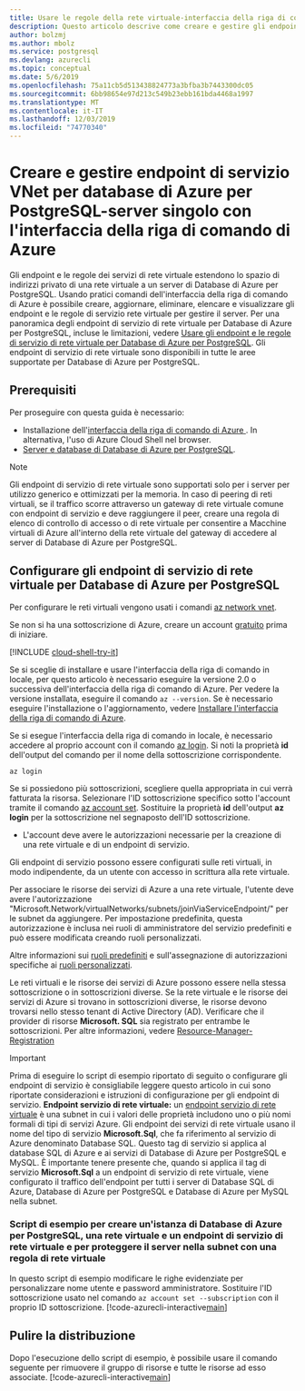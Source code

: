 ```yaml
---
title: Usare le regole della rete virtuale-interfaccia della riga di comando di Azure-database di Azure per PostgreSQL-server singolo
description: Questo articolo descrive come creare e gestire gli endpoint e le regole del servizio VNet per database di Azure per PostgreSQL usando la riga di comando dell'interfaccia della riga di comando di Azure.
author: bolzmj
ms.author: mbolz
ms.service: postgresql
ms.devlang: azurecli
ms.topic: conceptual
ms.date: 5/6/2019
ms.openlocfilehash: 75a11cb5d513438824773a3bfba3b7443300dc05
ms.sourcegitcommit: 6bb98654e97d213c549b23ebb161bda4468a1997
ms.translationtype: MT
ms.contentlocale: it-IT
ms.lasthandoff: 12/03/2019
ms.locfileid: "74770340"
---
```

# <a name="create-and-manage-vnet-service-endpoints-for-azure-database-for-postgresql---single-server-using-azure-cli"></a>Creare e gestire endpoint di servizio VNet per database di Azure per PostgreSQL-server singolo con l'interfaccia della riga di comando di Azure
Gli endpoint e le regole dei servizi di rete virtuale estendono lo spazio di indirizzi privato di una rete virtuale a un server di Database di Azure per PostgreSQL. Usando pratici comandi dell'interfaccia della riga di comando di Azure è possibile creare, aggiornare, eliminare, elencare e visualizzare gli endpoint e le regole di servizio rete virtuale per gestire il server. Per una panoramica degli endpoint di servizio di rete virtuale per Database di Azure per PostgreSQL, incluse le limitazioni, vedere [Usare gli endpoint e le regole di servizio di rete virtuale per Database di Azure per PostgreSQL](concepts-data-access-and-security-vnet.md). Gli endpoint di servizio di rete virtuale sono disponibili in tutte le aree supportate per Database di Azure per PostgreSQL.

## <a name="prerequisites"></a>Prerequisiti
Per proseguire con questa guida è necessario:
- Installazione dell'[interfaccia della riga di comando di Azure ](/cli/azure/install-azure-cli). In alternativa, l'uso di Azure Cloud Shell nel browser.
- [Server e database di Database di Azure per PostgreSQL](quickstart-create-server-database-azure-cli.md).

> [!NOTE]
> Gli endpoint di servizio di rete virtuale sono supportati solo per i server per utilizzo generico e ottimizzati per la memoria.
> In caso di peering di reti virtuali, se il traffico scorre attraverso un gateway di rete virtuale comune con endpoint di servizio e deve raggiungere il peer, creare una regola di elenco di controllo di accesso o di rete virtuale per consentire a Macchine virtuali di Azure all'interno della rete virtuale del gateway di accedere al server di Database di Azure per PostgreSQL.


## <a name="configure-vnet-service-endpoints-for-azure-database-for-postgresql"></a>Configurare gli endpoint di servizio di rete virtuale per Database di Azure per PostgreSQL
Per configurare le reti virtuali vengono usati i comandi [az network vnet](https://docs.microsoft.com/cli/azure/network/vnet?view=azure-cli-latest).

Se non si ha una sottoscrizione di Azure, creare un account [gratuito](https://azure.microsoft.com/free/) prima di iniziare.

[!INCLUDE [cloud-shell-try-it](../../includes/cloud-shell-try-it.md)]

Se si sceglie di installare e usare l'interfaccia della riga di comando in locale, per questo articolo è necessario eseguire la versione 2.0 o successiva dell'interfaccia della riga di comando di Azure. Per vedere la versione installata, eseguire il comando `az --version`. Se è necessario eseguire l'installazione o l'aggiornamento, vedere [Installare l'interfaccia della riga di comando di Azure](/cli/azure/install-azure-cli). 

Se si esegue l'interfaccia della riga di comando in locale, è necessario accedere al proprio account con il comando [az login](https://docs.microsoft.com/cli/azure/authenticate-azure-cli?view=azure-cli-latest). Si noti la proprietà **id** dell'output del comando per il nome della sottoscrizione corrispondente.
```azurecli-interactive
az login
```

Se si possiedono più sottoscrizioni, scegliere quella appropriata in cui verrà fatturata la risorsa. Selezionare l'ID sottoscrizione specifico sotto l'account tramite il comando [az account set](https://docs.microsoft.com/cli/azure/account?view=azure-cli-latest#az-account-set). Sostituire la proprietà **id** dell'output **az login** per la sottoscrizione nel segnaposto dell'ID sottoscrizione.

- L'account deve avere le autorizzazioni necessarie per la creazione di una rete virtuale e di un endpoint di servizio.

Gli endpoint di servizio possono essere configurati sulle reti virtuali, in modo indipendente, da un utente con accesso in scrittura alla rete virtuale.

Per associare le risorse dei servizi di Azure a una rete virtuale, l'utente deve avere l'autorizzazione "Microsoft.Network/virtualNetworks/subnets/joinViaServiceEndpoint/" per le subnet da aggiungere. Per impostazione predefinita, questa autorizzazione è inclusa nei ruoli di amministratore del servizio predefiniti e può essere modificata creando ruoli personalizzati.

Altre informazioni sui [ruoli predefiniti](https://docs.microsoft.com/azure/active-directory/role-based-access-built-in-roles) e sull'assegnazione di autorizzazioni specifiche ai [ruoli personalizzati](https://docs.microsoft.com/azure/active-directory/role-based-access-control-custom-roles).

Le reti virtuali e le risorse dei servizi di Azure possono essere nella stessa sottoscrizione o in sottoscrizioni diverse. Se la rete virtuale e le risorse dei servizi di Azure si trovano in sottoscrizioni diverse, le risorse devono trovarsi nello stesso tenant di Active Directory (AD). Verificare che il provider di risorse **Microsoft. SQL** sia registrato per entrambe le sottoscrizioni. Per altre informazioni, vedere [Resource-Manager-Registration][resource-manager-portal]

> [!IMPORTANT]
> Prima di eseguire lo script di esempio riportato di seguito o configurare gli endpoint di servizio è consigliabile leggere questo articolo in cui sono riportate considerazioni e istruzioni di configurazione per gli endpoint di servizio. **Endpoint servizio di rete virtuale:** un [endpoint servizio di rete virtuale](../virtual-network/virtual-network-service-endpoints-overview.md) è una subnet in cui i valori delle proprietà includono uno o più nomi formali di tipi di servizi Azure. Gli endpoint dei servizi di rete virtuale usano il nome del tipo di servizio **Microsoft.Sql**, che fa riferimento al servizio di Azure denominato Database SQL. Questo tag di servizio si applica al database SQL di Azure e ai servizi di Database di Azure per PostgreSQL e MySQL. È importante tenere presente che, quando si applica il tag di servizio **Microsoft.Sql** a un endpoint di servizio di rete virtuale, viene configurato il traffico dell'endpoint per tutti i server di Database SQL di Azure, Database di Azure per PostgreSQL e Database di Azure per MySQL nella subnet. 
> 

### <a name="sample-script-to-create-an-azure-database-for-postgresql-database-create-a-vnet-vnet-service-endpoint-and-secure-the-server-to-the-subnet-with-a-vnet-rule"></a>Script di esempio per creare un'istanza di Database di Azure per PostgreSQL, una rete virtuale e un endpoint di servizio di rete virtuale e per proteggere il server nella subnet con una regola di rete virtuale
In questo script di esempio modificare le righe evidenziate per personalizzare nome utente e password amministratore. Sostituire l'ID sottoscrizione usato nel comando `az account set --subscription` con il proprio ID sottoscrizione.
[!code-azurecli-interactive[main](../../cli_scripts/postgresql/create-postgresql-server-vnet/create-postgresql-server.sh?highlight=5,20 "Create an Azure Database for PostgreSQL, VNet, VNet service endpoint, and VNet rule.")]

## <a name="clean-up-deployment"></a>Pulire la distribuzione
Dopo l'esecuzione dello script di esempio, è possibile usare il comando seguente per rimuovere il gruppo di risorse e tutte le risorse ad esso associate.
[!code-azurecli-interactive[main](../../cli_scripts/postgresql/create-postgresql-server-vnet/delete-postgresql.sh "Delete the resource group.")]

<!-- Link references, to text, Within this same GitHub repo. --> 
[resource-manager-portal]: ../azure-resource-manager/resource-manager-supported-services.md